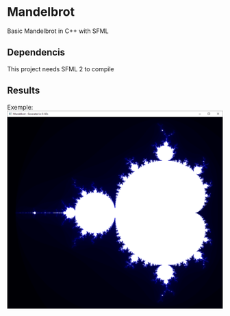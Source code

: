 # Mandelbrot
Basic Mandelbrot in C++ with SFML

## Dependencis

This project needs SFML 2 to compile


## Results

Exemple:
![mandelbrot picture](./result.png)
